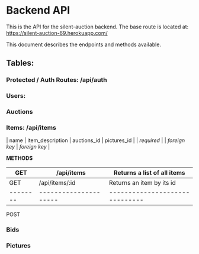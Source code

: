 # Backend API
This is the API for the silent-auction backend. The base route is located at: 
https://silent-auction-69.herokuapp.com/

This document describes the endpoints and methods available. 



## Tables: 

### Protected / Auth Routes: /api/auth


### Users: 



### Auctions 


### Items: /api/items

| name           | item_description         | auctions_id         | pictures_id          |
| *required*     |                          | *foreign key*       | *foreign key*        |


**METHODS**

| GET    | /api/items          | Returns a list of all items  |
|--------|---------------------|------------------------------|
| GET    | /api/items/:id      | Returns an item by its id    |
|--------|---------------------|------------------------------|

POST 

### Bids 


### Pictures 